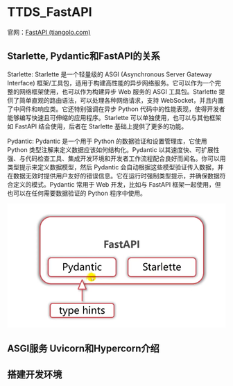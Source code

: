 # TTDS_FastAPI

官网：[FastAPI (tiangolo.com)](https://fastapi.tiangolo.com/)

## Starlette, Pydantic和FastAPI的关系

Starlette: Starlette 是一个轻量级的 ASGI (Asynchronous Server Gateway Interface) 框架/工具包，适用于构建高性能的异步网络服务。它可以作为一个完整的网络框架使用，也可以作为构建异步 Web 服务的 ASGI 工具包。Starlette 提供了简单直观的路由语法，可以处理各种网络请求，支持 WebSocket，并且内置了中间件和响应类。它还特别强调在异步 Python 代码中的性能表现，使得开发者能够编写快速且可伸缩的应用程序。Starlette 可以单独使用，也可以与其他框架如 FastAPI 结合使用，后者在 Starlette 基础上提供了更多的功能。

Pydantic: Pydantic 是一个用于 Python 的数据验证和设置管理库，它使用 Python 类型注解来定义数据应该如何结构化。Pydantic 以其速度快、可扩展性强、与代码检查工具、集成开发环境和开发者工作流程配合良好而闻名。你可以用类型提示来定义数据模型，然后 Pydantic 会自动根据这些模型验证传入数据，并在数据无效时提供用户友好的错误信息。它在运行时强制类型提示，并确保数据符合定义的模式。Pydantic 常用于 Web 开发，比如与 FastAPI 框架一起使用，但也可以在任何需要数据验证的 Python 程序中使用。

![image-20240127174405301](TTDS_FastAPI.assets/image-20240127174405301.png)

## ASGI服务 Uvicorn和Hypercorn介绍

## 搭建开发环境
